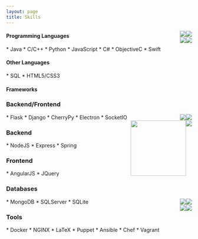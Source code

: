 ```yaml
---
layout: page
title: Skills
---
```


<div style="float: right;">

<img style="float: right;" src="../public/languages/java.gif">
<img style="float: right;" src="../public/languages/python.jpeg">

<br>

<img style="float: right;" src="../public/languages/cplusplus.png">
<img style="float: right;" src="../public/languages/js.png">

</div>


<h4>Programming Languages</h4>
* Java
* C/C++
* Python
* JavaScript
* C#
* ObjectiveC
* Swift

<h4>Other Languages</h4>
* SQL
* HTML5/CSS3

<h4>Frameworks</h4>



<h3>Backend/Frontend</h3>
<div style="float: right;">

<img style="float: right;" src="../public/languages/electron.jpeg">
<img style="float: right;" src="../public/languages/flask.png">

<br>

<img style="float: right;" src="../public/languages/nodejs.png">
<img style="float: right;width:150px; height:150px" src="../public/languages/spring.png">

</div>
* Flask
* Django
* CherryPy
* Electron
* SocketIO

<h3>Backend</h3>
* NodeJS
* Express
* Spring

<h3>Frontend</h3>
* AngularJS
* JQuery

<h3>Databases</h3>
<div style="float: right;">

<img style="float: right;" src="../public/languages/angularjs.jpeg">
<img style="float: right;" src="../public/languages/mongodb.png">

<br>

<img style="float: right;" src="../public/languages/docker.png">
<img style="float: right;" src="../public/languages/sqlserver.jpeg">

</div>
* MongoDB
* SQLServer
* SQLite

<h3>Tools</h3>
* Docker
* NGINX
* LaTeX
* Puppet
* Ansible
* Chef
* Vagrant